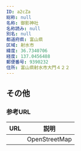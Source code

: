 ```yaml
---
ID: a2cZa
総称: null
名称: 御影神社
名称読み: null
別名: null
都道府県: 富山県
区域: 射水市
緯度: 36.7340706
経度: 137.0456488
郵便番号: 9390232
住所: 富山県射水市大門４２２
---
```


## その他

### 参考URL

| URL | 説明          |
| --- | ------------- |
|     | OpenStreetMap |
